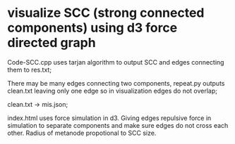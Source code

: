 # visualize SCC (strong connected components) using d3 force directed graph

Code-SCC.cpp uses tarjan algorithm to output SCC and edges connecting them to res.txt;

There may be many edges connecting two components, repeat.py outputs clean.txt leaving only one edge so in visualization edges do not overlap;

clean.txt → mis.json;

index.html uses force simulation in d3. Giving edges repulsive force in simulation to separate components and make sure edges do not cross each other. Radius of metanode propotional to SCC size. 
